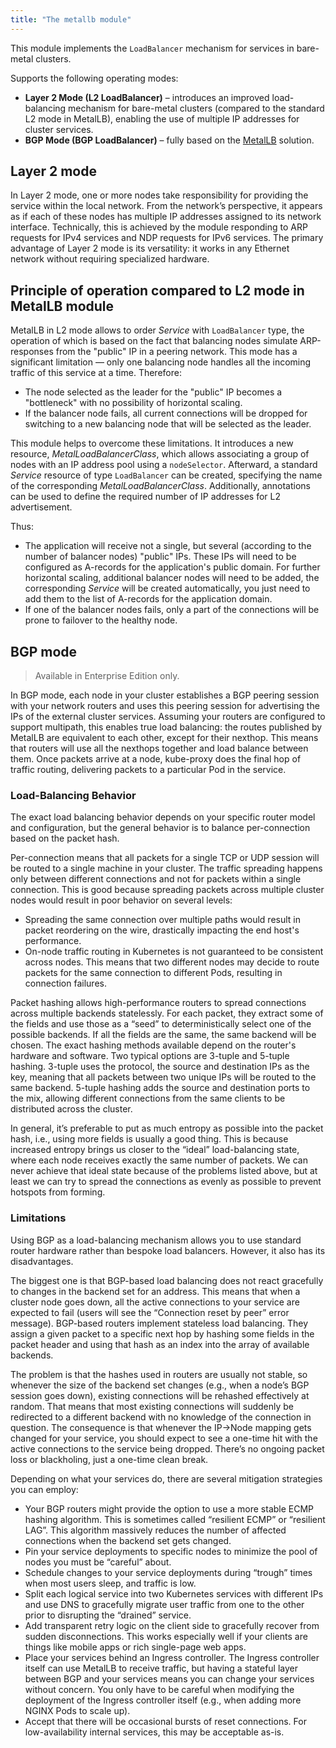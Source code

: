 ```yaml
---
title: "The metallb module"
---
```


This module implements the `LoadBalancer` mechanism for services in bare-metal clusters.

Supports the following operating modes:

- **Layer 2 Mode (L2 LoadBalancer)** – introduces an improved load-balancing mechanism for bare-metal clusters (compared to the standard L2 mode in MetalLB), enabling the use of multiple IP addresses for cluster services.
- **BGP Mode (BGP LoadBalancer)**  – fully based on the [MetalLB](https://metallb.universe.tf/) solution.

## Layer 2 mode

In Layer 2 mode, one or more nodes take responsibility for providing the service within the local network. From the network’s perspective, it appears as if each of these nodes has multiple IP addresses assigned to its network interface. Technically, this is achieved by the module responding to ARP requests for IPv4 services and NDP requests for IPv6 services. The primary advantage of Layer 2 mode is its versatility: it works in any Ethernet network without requiring specialized hardware.

## Principle of operation compared to L2 mode in MetalLB module

MetalLB in L2 mode allows to order _Service_ with `LoadBalancer` type, the operation of which is based on the fact that balancing nodes simulate ARP-responses from the "public" IP in a peering network. This mode has a significant limitation — only one balancing node handles all the incoming traffic of this service at a time. Therefore:

- The node selected as the leader for the "public" IP becomes a "bottleneck" with no possibility of horizontal scaling.
- If the balancer node fails, all current connections will be dropped for switching to a new balancing node that will be selected as the leader.

<div data-presentation="../../presentations/380-metallb/basics_metallb_en.pdf"></div>
<!--- Source: https://docs.google.com/presentation/d/18vcVJ1cY2yn19vBM_dTNW3hF0w9SE4S81VZc2P6fVFM/ --->

This module helps to overcome these limitations. It introduces a new resource, _MetalLoadBalancerClass_, which allows associating a group of nodes with an IP address pool using a `nodeSelector`. Afterward, a standard _Service_ resource of type `LoadBalancer` can be created, specifying the name of the corresponding _MetalLoadBalancerClass_. Additionally, annotations can be used to define the required number of IP addresses for L2 advertisement.

<div data-presentation="../../presentations/380-metallb/basics_metallb_l2balancer_en.pdf"></div>
<!--- Source: https://docs.google.com/presentation/d/1FYbc7jUhvJFy8x592ihm644i0qpeQSJFUc4Ly2coWFQ/ --->

Thus:

- The application will receive not a single, but several (according to the number of balancer nodes) "public" IPs. These IPs will need to be configured as A-records for the application's public domain. For further horizontal scaling, additional balancer nodes will need to be added, the corresponding _Service_ will be created automatically, you just need to add them to the list of A-records for the application domain.
- If one of the balancer nodes fails, only a part of the connections will be prone to failover to the healthy node.

## BGP mode

> Available in Enterprise Edition only.

In BGP mode, each node in your cluster establishes a BGP peering session with your network routers and uses this peering session for advertising the IPs of the external cluster services.
Assuming your routers are configured to support multipath, this enables true load balancing: the routes published by MetalLB are equivalent to each other, except for their nexthop. This means that routers will use all the nexthops together and load balance between them.
Once packets arrive at a node, kube-proxy does the final hop of traffic routing, delivering packets to a particular Pod in the service.

### Load-Balancing Behavior

The exact load balancing behavior depends on your specific router model and configuration, but the general behavior is to balance per-connection based on the packet hash.

Per-connection means that all packets for a single TCP or UDP session will be routed to a single machine in your cluster. The traffic spreading happens only between different connections and not for packets within a single connection. This is good because spreading packets across multiple cluster nodes would result in poor behavior on several levels:

- Spreading the same connection over multiple paths would result in packet reordering on the wire, drastically impacting the end host's performance.
- On-node traffic routing in Kubernetes is not guaranteed to be consistent across nodes. This means that two different nodes may decide to route packets for the same connection to different Pods, resulting in connection failures.

Packet hashing allows high-performance routers to spread connections across multiple backends statelessly. For each packet, they extract some of the fields and use those as a “seed” to deterministically select one of the possible backends. If all the fields are the same, the same backend will be chosen. The exact hashing methods available depend on the router's hardware and software. Two typical options are 3-tuple and 5-tuple hashing. 3-tuple uses the protocol, the source and destination IPs as the key, meaning that all packets between two unique IPs will be routed to the same backend. 5-tuple hashing adds the source and destination ports to the mix, allowing different connections from the same clients to be distributed across the cluster.

In general, it’s preferable to put as much entropy as possible into the packet hash, i.e., using more fields is usually a good thing. This is because increased entropy brings us closer to the “ideal” load-balancing state, where each node receives exactly the same number of packets. We can never achieve that ideal state because of the problems listed above, but at least we can try to spread the connections as evenly as possible to prevent hotspots from forming.

### Limitations

Using BGP as a load-balancing mechanism allows you to use standard router hardware rather than bespoke load balancers. However, it also has its disadvantages.

The biggest one is that BGP-based load balancing does not react gracefully to changes in the backend set for an address. This means that when a cluster node goes down, all the active connections to your service are expected to fail (users will see the “Connection reset by peer” error message).
BGP-based routers implement stateless load balancing. They assign a given packet to a specific next hop by hashing some fields in the packet header and using that hash as an index into the array of available backends.

The problem is that the hashes used in routers are usually not stable, so whenever the size of the backend set changes (e.g., when a node’s BGP session goes down), existing connections will be rehashed effectively at random. That means that most existing connections will suddenly be redirected to a different backend with no knowledge of the connection in question.
The consequence is that whenever the IP→Node mapping gets changed for your service, you should expect to see a one-time hit with the active connections to the service being dropped. There’s no ongoing packet loss or blackholing, just a one-time clean break.

Depending on what your services do, there are several mitigation strategies you can employ:

- Your BGP routers might provide the option to use a more stable ECMP hashing algorithm. This is sometimes called “resilient ECMP” or “resilient LAG”. This algorithm massively reduces the number of affected connections when the backend set gets changed.
- Pin your service deployments to specific nodes to minimize the pool of nodes you must be “careful” about.
- Schedule changes to your service deployments during “trough” times when most users sleep, and traffic is low.
- Split each logical service into two Kubernetes services with different IPs and use DNS to gracefully migrate user traffic from one to the other prior to disrupting the “drained” service.
- Add transparent retry logic on the client side to gracefully recover from sudden disconnections. This works especially well if your clients are things like mobile apps or rich single-page web apps.
- Place your services behind an Ingress controller. The Ingress controller itself can use MetalLB to receive traffic, but having a stateful layer between BGP and your services means you can change your services without concern. You only have to be careful when modifying the deployment of the Ingress controller itself (e.g., when adding more NGINX Pods to scale up).
- Accept that there will be occasional bursts of reset connections. For low-availability internal services, this may be acceptable as-is.
